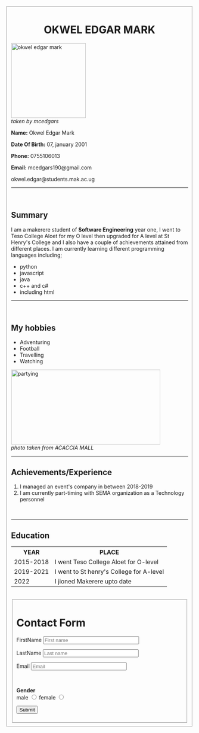 
<html lang="en">
  <head>
    <meta charset="UTF-8" />
    <meta http-equiv="X-UA-Compatible" content="IE=edge" />
    <meta name="viewport" content="width=device-width, initial-scale=1.0" />
    <meta http-equiv="refresh" content="30" />
  </head>
  <body>
    <form>
      <fieldset>
        <h1><center>OKWEL EDGAR MARK</center></h1>
        <img src="https://www.facebook.com/photo/?fbid=1185119971856175&set=ecnf.100010745507994" width="200" height="200"
        float: left: alt="okwel edgar mark"/>
        <br />
        <caption>
          <i>taken by mcedgars</i>
        </caption>
        <p><b>Name:</b> Okwel Edgar Mark</p>
        <p><b>Date Of Birth:</b> 07, january 2001</p>
        <p><b>Phone:</b> 0755106013</p>
        <p><b>Email:</b> mcedgars190@gmail.com</p>
        <p>okwel.edgar@students.mak.ac.ug</p>
        <hr />
        <br />
        <h2>Summary</h2>
        <p>
          I am a makerere student of <b>Software Engineering</b> year one, I
          went to Teso College Aloet for my O level then upgraded for A level at
          St Henry's College and I also have a couple of achievements attained
          from different places. I am currently learning different programming
          languages including;
        </p>
        <ul>
          <li>python</li>
          <li>javascript</li>
          <li>java</li>
          <li>c++ and c#</li>
          <li>including html</li>
        </ul>
        <hr />
        <br />
        <h2>My hobbies</h2>
        <ul>
          <li>Adventuring</li>
          <li>Football</li>
          <li>Travelling</li>
          <li>Watching</li>
        </ul>
          <img
            src="C:\Users\hp\Desktop\mine\adventuring.JPG"
            width="400"
            height="200"
            alt="partying"
          />
          <br />
          <caption>
            <i>photo taken from ACACCIA MALL</i>
          </caption>
        </ul>
      <hr>
        <h2>Achievements/Experience</h2>
        <ol>
          <li>I managed an event's company in between 2018-2019</li>
          <li>
            I am currently part-timing with SEMA organization as a Technology
            personnel
          </li>
        </ol>
        <br />
      <hr>
        <h2>Education</h2>
        <table>
          <tr>
            <th>YEAR</th>
            <th>PLACE</th>
          </tr>
          <tr>
            <td>2015-2018</td>
            <td>I went Teso College Aloet for O-level</td>
          </tr>
          <tr>
            <td>2019-2021</td>
            <td>I went to St henry's College for A-level</td>
          </tr>
          <tr>
            <td>2022</td>
            <td>I jioned Makerere upto date</td>
          </tr>
        </table>
        <br />
        <form action="mail:mcedgars190@gmail.com" method="post" align="center">
          <fieldset>
            <h1>Contact Form</h1>
            <p>
              <label>FirstName
                <input type="FirstName" placeholder="First name" size="29" />
              </label>
            </p>
            <p>
              <label>LastName
                <input type="LastName" placeholder="Last name" size="29" />
              </label>
            </p>
            <p>
              <label>Email
                <input type="Email" placeholder="Email" size="29" />
              </label>
            </p>
            <p>
              <label for="Contact" placeholder="Contact" size="29"> </label>
            </p>
            <p>
              <label for="Date" size="29">
                <br />
              </label>
            </p>
            <p>
              <strong>Gender</strong><br />
              <label>male
                <input type="radio" name="Gender" value="Male" />
              </label>
              <label>female
                <input type="radio" name="Gender" value="Female" />
              </label>
            </p>
            <p>
              <input type="submit" />
            </p>
            </fieldset>
        </form>
      </fieldset>
    </form>
</body>
</html>
